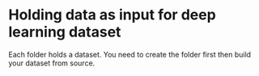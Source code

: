 # Holding data as input for deep learning dataset

Each folder holds a dataset. You need to create the folder first then build your dataset from source.
